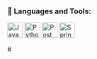 ### 🚀 Languages and Tools:

<p align = "left">
<img height="35" src="https://www.vectorlogo.zone/logos/java/java-icon.svg" title="Java" alt="Java" /></code>
<img height="35" src="https://www.vectorlogo.zone/logos/python/python-icon.svg" title="Python" alt="Python" /></code>
<img width="35" height="35" src="https://www.vectorlogo.zone/logos/getpostman/getpostman-icon.svg" title="Postman" alt="Postman" /></code>
<img width="35" height = "35" src = "https://www.vectorlogo.zone/logos/springio/springio-icon.svg" title = "Spring" alt = "Spring" /></code>


</p>
#

